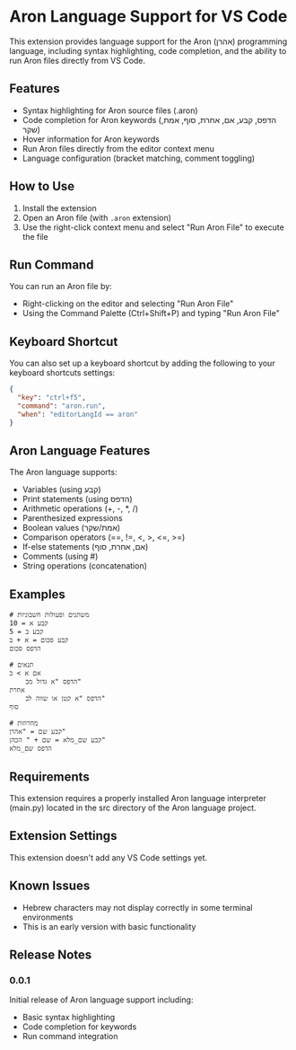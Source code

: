 # Aron Language Support for VS Code

This extension provides language support for the Aron (אהרן) programming language, including syntax highlighting, code completion, and the ability to run Aron files directly from VS Code.

## Features

- Syntax highlighting for Aron source files (.aron)
- Code completion for Aron keywords (הדפס, קבע, אם, אחרת, סוף, אמת, שקר)
- Hover information for Aron keywords
- Run Aron files directly from the editor context menu
- Language configuration (bracket matching, comment toggling)

## How to Use

1. Install the extension
2. Open an Aron file (with `.aron` extension)
3. Use the right-click context menu and select "Run Aron File" to execute the file

## Run Command

You can run an Aron file by:
- Right-clicking on the editor and selecting "Run Aron File"
- Using the Command Palette (Ctrl+Shift+P) and typing "Run Aron File"

## Keyboard Shortcut

You can also set up a keyboard shortcut by adding the following to your keyboard shortcuts settings:

```json
{
  "key": "ctrl+f5",
  "command": "aron.run",
  "when": "editorLangId == aron"
}
```

## Aron Language Features

The Aron language supports:

- Variables (using קבע)
- Print statements (using הדפס)
- Arithmetic operations (+, -, *, /)
- Parenthesized expressions
- Boolean values (אמת/שקר)
- Comparison operators (==, !=, <, >, <=, >=)
- If-else statements (אם, אחרת, סוף)
- Comments (using #)
- String operations (concatenation)

## Examples

```
# משתנים ופעולות חשבוניות
קבע א = 10
קבע ב = 5
קבע סכום = א + ב
הדפס סכום

# תנאים
אם א > ב
    הדפס "א גדול מב"
אחרת
    הדפס "א קטן או שווה לב"
סוף

# מחרוזות
קבע שם = "אהרן"
קבע שם_מלא = שם + " הכהן"
הדפס שם_מלא
```

## Requirements

This extension requires a properly installed Aron language interpreter (main.py) located in the src directory of the Aron language project.

## Extension Settings

This extension doesn't add any VS Code settings yet.

## Known Issues

- Hebrew characters may not display correctly in some terminal environments
- This is an early version with basic functionality

## Release Notes

### 0.0.1

Initial release of Aron language support including:
- Basic syntax highlighting
- Code completion for keywords
- Run command integration
